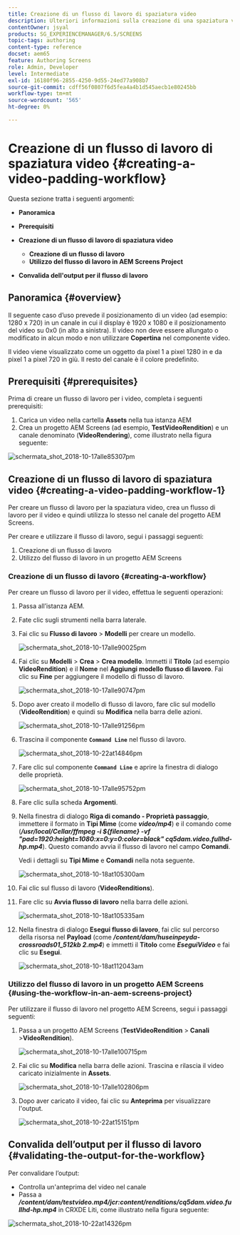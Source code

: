 ```yaml
---
title: Creazione di un flusso di lavoro di spaziatura video
description: Ulteriori informazioni sulla creazione di una spaziatura video nel flusso di lavoro per le risorse.
contentOwner: jsyal
products: SG_EXPERIENCEMANAGER/6.5/SCREENS
topic-tags: authoring
content-type: reference
docset: aem65
feature: Authoring Screens
role: Admin, Developer
level: Intermediate
exl-id: 16180f96-2855-4250-9d55-24ed77a908b7
source-git-commit: cdff56f0807f6d5fea4a4b1d545aecb1e80245bb
workflow-type: tm+mt
source-wordcount: '565'
ht-degree: 0%

---
```


# Creazione di un flusso di lavoro di spaziatura video {#creating-a-video-padding-workflow}

Questa sezione tratta i seguenti argomenti:

* **Panoramica**
* **Prerequisiti**
* **Creazione di un flusso di lavoro di spaziatura video**
   * **Creazione di un flusso di lavoro**
   * **Utilizzo del flusso di lavoro in AEM Screens Project**

* **Convalida dell&#39;output per il flusso di lavoro**

## Panoramica {#overview}

Il seguente caso d’uso prevede il posizionamento di un video (ad esempio: 1280 x 720) in un canale in cui il display è 1920 x 1080 e il posizionamento del video su 0x0 (in alto a sinistra). Il video non deve essere allungato o modificato in alcun modo e non utilizzare **Copertina** nel componente video.

Il video viene visualizzato come un oggetto da pixel 1 a pixel 1280 in e da pixel 1 a pixel 720 in giù. Il resto del canale è il colore predefinito.

## Prerequisiti {#prerequisites}

Prima di creare un flusso di lavoro per i video, completa i seguenti prerequisiti:

1. Carica un video nella cartella **Assets** nella tua istanza AEM
1. Crea un progetto AEM Screens (ad esempio, **TestVideoRendition**) e un canale denominato (**VideoRendering**), come illustrato nella figura seguente:

![schermata_shot_2018-10-17alle85307pm](assets/screen_shot_2018-10-17at85307pm.png)

## Creazione di un flusso di lavoro di spaziatura video {#creating-a-video-padding-workflow-1}

Per creare un flusso di lavoro per la spaziatura video, crea un flusso di lavoro per il video e quindi utilizza lo stesso nel canale del progetto AEM Screens.

Per creare e utilizzare il flusso di lavoro, segui i passaggi seguenti:

1. Creazione di un flusso di lavoro
1. Utilizzo del flusso di lavoro in un progetto AEM Screens

### Creazione di un flusso di lavoro {#creating-a-workflow}

Per creare un flusso di lavoro per il video, effettua le seguenti operazioni:

1. Passa all’istanza AEM.
1. Fate clic sugli strumenti nella barra laterale.
1. Fai clic su **Flusso di lavoro** > **Modelli** per creare un modello.

   ![schermata_shot_2018-10-17alle90025pm](assets/screen_shot_2018-10-17at90025pm.png)

1. Fai clic su **Modelli** > **Crea** > **Crea modello**. Immetti il **Titolo** (ad esempio **VideoRendition**) e il **Nome** nel **Aggiungi modello flusso di lavoro**. Fai clic su **Fine** per aggiungere il modello di flusso di lavoro.

   ![schermata_shot_2018-10-17alle90747pm](assets/screen_shot_2018-10-17at90747pm.png)

1. Dopo aver creato il modello di flusso di lavoro, fare clic sul modello (**VideoRendition**) e quindi su **Modifica** nella barra delle azioni.

   ![schermata_shot_2018-10-17alle91256pm](assets/screen_shot_2018-10-17at91256pm.png)

1. Trascina il componente **`Command Line`** nel flusso di lavoro.

   ![schermata_shot_2018-10-22at14846pm](assets/screen_shot_2018-10-22at14846pm.png)

1. Fare clic sul componente **`Command Line`** e aprire la finestra di dialogo delle proprietà.

   ![schermata_shot_2018-10-17alle95752pm](assets/screen_shot_2018-10-17at95752pm.png)

1. Fare clic sulla scheda **Argomenti**.
1. Nella finestra di dialogo **Riga di comando - Proprietà passaggio**, immettere il formato in **Tipi Mime** (come ***video/mp4***) e il comando come (***/usr/local/Cellar/ffmpeg -i ${filename} -vf &quot;pad=1920:height=1080:x=0:y=0:color=black&quot; cq5dam.video.fullhd-hp.mp4***). Questo comando avvia il flusso di lavoro nel campo **Comandi**.

   Vedi i dettagli su **Tipi Mime** e **Comandi** nella nota seguente.

   ![schermata_shot_2018-10-18at105300am](assets/screen_shot_2018-10-18at105300am.png)

1. Fai clic sul flusso di lavoro (**VideoRenditions**).
1. Fare clic su **Avvia flusso di lavoro** nella barra delle azioni.

   ![schermata_shot_2018-10-18at105335am](assets/screen_shot_2018-10-18at105335am.png)

1. Nella finestra di dialogo **Esegui flusso di lavoro**, fai clic sul percorso della risorsa nel **Payload** (come ***/content/dam/huseinpeyda-crossroads01_512kb 2.mp4***) e immetti il **Titolo** come ***EseguiVideo*** e fai clic su **Esegui**.

   ![schermata_shot_2018-10-18at112043am](assets/screen_shot_2018-10-18at112043am.png)

### Utilizzo del flusso di lavoro in un progetto AEM Screens {#using-the-workflow-in-an-aem-screens-project}

Per utilizzare il flusso di lavoro nel progetto AEM Screens, segui i passaggi seguenti:

1. Passa a un progetto AEM Screens (**TestVideoRendition** > **Canali** >**VideoRendition**).

   ![schermata_shot_2018-10-17alle100715pm](assets/screen_shot_2018-10-17at100715pm.png)

1. Fai clic su **Modifica** nella barra delle azioni. Trascina e rilascia il video caricato inizialmente in **Assets**.

   ![schermata_shot_2018-10-17alle102806pm](assets/screen_shot_2018-10-17at102806pm.png)

1. Dopo aver caricato il video, fai clic su **Anteprima** per visualizzare l&#39;output.

   ![schermata_shot_2018-10-22at15151pm](assets/screen_shot_2018-10-22at15151pm.png)

## Convalida dell’output per il flusso di lavoro {#validating-the-output-for-the-workflow}

Per convalidare l’output:

* Controlla un&#39;anteprima del video nel canale
* Passa a ***/content/dam/testvideo.mp4/jcr:content/renditions/cq5dam.video.fullhd-hp.mp4*** in CRXDE Liti, come illustrato nella figura seguente:

![schermata_shot_2018-10-22at14326pm](assets/screen_shot_2018-10-22at14326pm.png)
